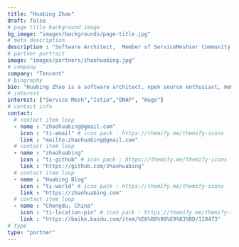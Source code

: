```yaml
---
title: "Huabing Zhao"
draft: false
# page title background image
bg_image: "images/backgrounds/page-title.jpg"
# meta description
description : "Software Architect,  Member of ServiceMeshser Community Management Committee"
# partner portrait
image: "images/partners/zhaohuabing.jpg"
# company
company: "Tencent"
# biography
bio: "Huabing Zhao is a software architect, open source enthusiast, member of the Istio community, and ONAP community PTL. He is interested in cloud native, blockchain, and artificial intelligence. His current work focuses on microservice architecture and service grid related technologies."
# interest
interest: ["Service Mesh","Istio","ONAP", "Hugo"]
# contact info
contact:
  # contact item loop
  - name : "zhaohuabing@gmail.com"
    icon : "ti-email" # icon pack : https://themify.me/themify-icons
    link : "mailto:zhaohuabing@gmail.com"
  # contact item loop
  - name : "zhaohuabing"
    icon : "ti-github" # icon pack : https://themify.me/themify-icons
    link : "https://github.com/zhaohuabing"
  # contact item loop
  - name : "Huabing Blog"
    icon : "ti-world" # icon pack : https://themify.me/themify-icons
    link : "https://zhaohuabing.com"
  # contact item loop
  - name : "Chengdu, China"
    icon : "ti-location-pin" # icon pack : https://themify.me/themify-icons
    link : "https://baike.baidu.com/item/%E6%88%90%E9%83%BD/128473"
# type
type: "partner"
---
```

